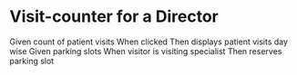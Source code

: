 # Visit-counter for a Director

Given count of patient visits When clicked Then displays patient visits day wise
Given parking slots When visitor is visiting specialist Then reserves parking slot 

